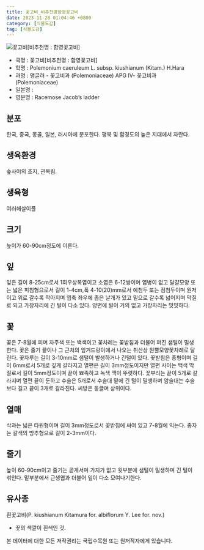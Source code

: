 ```yaml
---
title: 꽃고비_비추천명함영꽃고비
date: 2023-11-28 01:04:46 +0800
category: [식물도감]
tag: [식물도감]
---
```




![꽃고비[비추천명 : 함영꽃고비]](/fileUpload/plants/basic/Polemoniaceae/Polemonium/22086/1_th2.JPG)
- 국명 : 꽃고비[비추천명 : 함영꽃고비]
- 학명 : Polemonium caeruleum L. subsp. kiushianum (Kitam.) H.Hara
- 과명 : 앵글러 - 꽃고비과 (Polemoniaceae) APG Ⅳ- 꽃고비과 (Polemoniaceae)
- 일본명 : 
- 영문명 : Racemose Jacob’s ladder


## 분포
한국, 중국, 몽골, 일본, 러시아에 분포한다.평북 및 함경도의 높은 지대에서 자란다.
## 생육환경
숲사이의 초지, 관목림.
## 생육형
여러해살이풀
## 크기
높이가 60-90cm정도에 이른다.
## 잎
잎은 길이 8-25cm로서 1회우상복엽이고 소엽은 6-12쌍이며 엽병이 없고 달걀모양 또는 넓은 피침형으로서 길이 1-4cm,폭 4-10(20)mm로서 예첨두 또는 점첨두이며 원저이고 위로 갈수록 작아지며 엽축 좌우에 좁은 날개가 있고 밑으로 갈수록 넓어지며 막질로 되고 가장자리에 긴 털이 다소 있다. 양면에 털이 거의 없고 가장자리는 밋밋하다.
## 꽃
꽃은 7-8월에 피며 자주색 또는 백색이고 꽃차례는 꽃받침과 더불어 퍼진 샘털이 밀생한다. 꽃은 줄기 끝이나 그 근처의 잎겨드랑이에서 나오는 취산상 원뿔모양꽃차례로 달린다. 꽃자루는 길이 3-10mm로 샘털이 발생하거나 긴털이 있다. 꽃받침은 종형이며 길이 6mm로서 5개로 깊게 갈라지고 열편은 길이 3mm정도이지만 열편 사이는 백색 막질로서 길이 5mm정도이며 끝이 뾰족하고 녹색 맥이 뚜렷하다. 꽃부리는 끝이 5개로 갈라지며 열편 끝이 둔하고 수술은 5개로서 수술대 밑에 긴 털이 밀생하며 암술대는 수술보다 길고 끝이 3개로 갈라진다. 씨방은 둥글며 상위이다.
## 열매
삭과는 넓은 타원형이며 길이 3mm정도로서 꽃받침에 싸여 있고 7-8월에 익는다. 종자는 갈색의 방추형으로 길이 2-3mm이다.
## 줄기
높이 60-90cm이고 줄기는 곧게서며 가지가 없고 윗부분에 샘털이 밀생하며 긴 털이 섞인다. 밑부분에서 근생엽과 더불어 잎이 다소 모여나기한다.
## 유사종
흰꽃고비(P. kiushianum Kitamura for. albiflorum Y. Lee for. nov.)  - 꽃의 색깔이 흰색인 것.






본 데이터에 대한 모든 저작권리는 국립수목원 또는 원저작자에게 있습니다.

